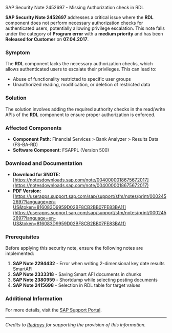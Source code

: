 SAP Security Note 2452697 - Missing Authorization check in RDL

**SAP Security Note 2452697** addresses a critical issue where the **RDL** component does not perform necessary authorization checks for authenticated users, potentially allowing privilege escalation. This note falls under the category of **Program error** with a **medium priority** and has been **Released for Customer** on **07.04.2017**.

### Symptom
The **RDL** component lacks the necessary authorization checks, which allows authenticated users to escalate their privileges. This can lead to:
- Abuse of functionality restricted to specific user groups
- Unauthorized reading, modification, or deletion of restricted data

### Solution
The solution involves adding the required authority checks in the read/write APIs of the **RDL** component to ensure proper authorization is enforced.

### Affected Components
- **Component Path:** Financial Services > Bank Analyzer > Results Data (FS-BA-RD)
- **Software Component:** FSAPPL (Version 500)

### Download and Documentation
- **Download for SNOTE:** [https://notesdownloads.sap.com/note/0040000018675672017](https://notesdownloads.sap.com/note/0040000018675672017)
- **PDF Version:** [https://userapps.support.sap.com/sap/support/sfm/notes/print/0002452697?language=en-US&token=816083D9959D02BF8CB2BB07FE83BA11](https://userapps.support.sap.com/sap/support/sfm/notes/print/0002452697?language=en-US&token=816083D9959D02BF8CB2BB07FE83BA11)

### Prerequisites
Before applying this security note, ensure the following notes are implemented:
1. **SAP Note 2294432** - Error when writing 2-dimensional key date results SmartAFI
2. **SAP Note 2333318** - Saving Smart AFI documents in chunks
3. **SAP Note 2380959** - Shortdump while selecting posting documents
4. **SAP Note 2415698** - Selection in RDL table for target values

### Additional Information
For more details, visit the [SAP Support Portal](https://me.sap.com/notes/2452697).

---

*Credits to [Redrays](https://redrays.io) for supporting the provision of this information.*